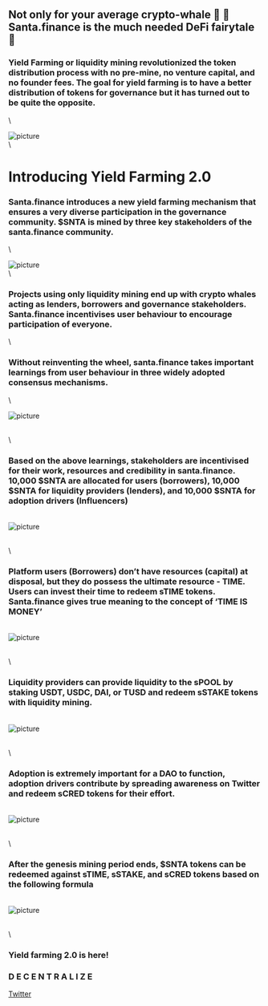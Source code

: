 ## Not only for your average crypto-whale 🐋  🎅 Santa.finance is the much needed DeFi fairytale 🧚

### Yield Farming or liquidity mining revolutionized the token distribution process with no pre-mine, no venture capital, and no founder fees. The goal for yield farming is to have a better distribution of tokens for governance but it has turned out to be quite the opposite. 
\

![picture](images/expectation-reality.jpg)
\
\

# Introducing Yield Farming 2.0

### Santa.finance introduces a new yield farming mechanism that ensures a very diverse participation in the governance community. $SNTA is mined by three key stakeholders of the santa.finance community. 
\

![picture](images/key-stakeholders.jpg)
\
\

### Projects using only liquidity mining end up with crypto whales acting as lenders, borrowers and governance stakeholders. Santa.finance incentivises user behaviour to encourage participation of everyone. 

\
### Without reinventing the wheel, santa.finance takes important learnings from user behaviour in three widely adopted consensus mechanisms. 
\

![picture](images/consensus-mechanisms.jpg)

\
\
### Based on the above learnings, stakeholders are incentivised for their work, resources and credibility in santa.finance. 10,000 $SNTA are allocated for users (borrowers), 10,000 $SNTA for liquidity providers (lenders), and 10,000 $SNTA for adoption drivers (Influencers)

\
![picture](images/token-distribution.jpg)

\
\
### Platform users (Borrowers) don’t have resources (capital) at disposal, but they do possess the ultimate resource - TIME. Users can invest their time to redeem sTIME tokens. Santa.finance gives true meaning to the concept of ‘TIME IS MONEY’

\
![picture](images/time-mechanism.jpg)

\
\
### Liquidity providers can provide liquidity to the sPOOL by staking USDT, USDC, DAI, or TUSD and redeem sSTAKE tokens with liquidity mining. 

\
![picture](images/staking-mechanism.jpg)

\
\
### Adoption is extremely important for a DAO to function, adoption drivers contribute by spreading awareness on Twitter and redeem sCRED tokens for their effort. 

\
![picture](images/cred-mechanism.jpg)

\
\
### After the genesis mining period ends, $SNTA tokens can be redeemed against sTIME, sSTAKE, and sCRED tokens based on the following formula

\
![picture](images/SNTA-calculation.jpg)

\
\
### Yield farming 2.0 is here!
### D E C E N T R A L I Z E

[Twitter](https://twitter.com/defisanta)
